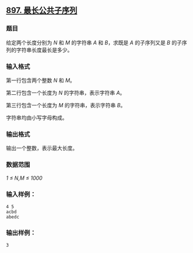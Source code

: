 ## [897. 最长公共子序列](https://www.acwing.com/problem/content/899/)

### 题目

给定两个长度分别为 *N* 和 *M* 的字符串 *A* 和 *B*，求既是 *A* 的子序列又是 *B* 的子序列的字符串长度最长是多少。

### 输入格式

第一行包含两个整数 *N* 和 *M*。

第二行包含一个长度为 *N* 的字符串，表示字符串 *A*。

第三行包含一个长度为 *M* 的字符串，表示字符串 *B*。

字符串均由小写字母构成。

### 输出格式

输出一个整数，表示最大长度。

### 数据范围

*1 ≤ N,M ≤ 1000*

### 输入样例：

```
4 5
acbd
abedc
```

### 输出样例：

```
3
```
